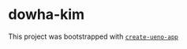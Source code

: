 # dowha-kim

This project was bootstrapped with [`create-ueno-app`](https://github.com/ueno-llc/create-ueno-app)